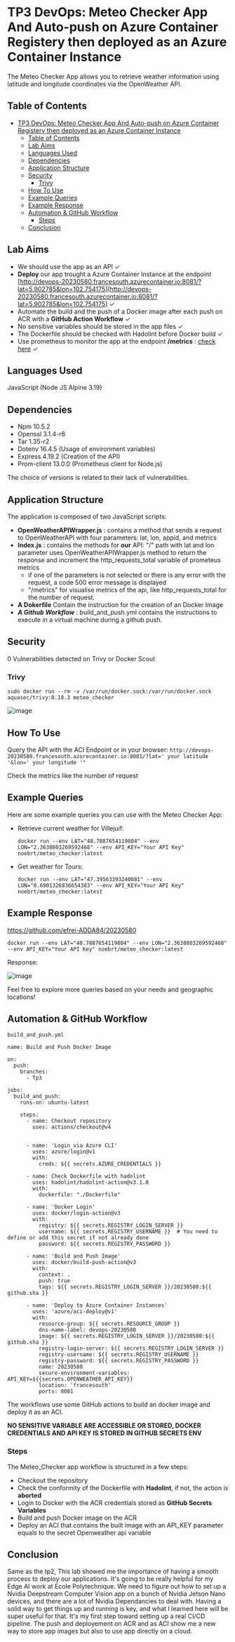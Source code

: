 # TP3 DevOps: Meteo Checker App And Auto-push on Azure Container Registery then deployed as an Azure Container Instance

The Meteo Checker App allows you to retrieve weather information using latitude and longitude coordinates via the OpenWeather API.


## Table of Contents

- [TP3 DevOps: Meteo Checker App And Auto-push on Azure Container Registery then deployed as an Azure Container Instance](#tp3-devops-meteo-checker-app-and-auto-push-on-azure-container-registery-then-deployed-as-an-azure-container-instance)
  - [Table of Contents](#table-of-contents)
  - [Lab Aims](#lab-aims)
  - [Languages Used](#languages-used)
  - [Dependencies](#dependencies)
  - [Application Structure](#application-structure)
  - [Security](#security)
    - [Trivy](#trivy)
  - [How To Use](#how-to-use)
  - [Example Queries](#example-queries)
  - [Example Response](#example-response)
  - [Automation \& GitHub Workflow](#automation--github-workflow)
    - [Steps](#steps)
  - [Conclusion](#conclusion)

## Lab Aims

* We should use the app as an API ✓
* **Deploy** our app trought a Azure Container Instance at the endpoint [http://devops-20230580.francesouth.azurecontainer.io:8081/?lat=5.902785&lon=102.754175](http://devops-20230580.francesouth.azurecontainer.io:8081/?lat=5.902785&lon=102.754175) ✓
* Automate the build and the push of a Docker image after each push on ACR with a **GitHub Action Workflow** ✓
* No sensitive variables should be stored in the app files ✓
* The Dockerfile should be checked with Hadolint before Docker build ✓
* Use prometheus to monitor the app at the endpoint **/metrics** : [check here](http://devops-20230580.francesouth.azurecontainer.io:8081/metrics) ✓

## Languages Used

JavaScript (Node JS Alpine 3.19)

## Dependencies

* Npm 10.5.2
* Openssl 3.1.4-r6
* Tar 1.35-r2
* Dotenv 16.4.5 (Usage of environment variables)
* Express 4.19.2 (Creation of the API)
* Prom-client 13.0.0 (Prometheus client for Node.js)

The choice of versions is related to their lack of vulnerabilities.

## Application Structure
The application is composed of two JavaScript scripts:
* **OpenWeatherAPIWrapper.js** : contains a method that sends a request to OpenWeatherAPI with four parameters: lat, lon, appid, and metrics
* **Index.js** : contains the methods for **our** API: "/" path with lat and lon parameter uses OpenWeatherAPIWrapper.js method to return the response and increment the http_requests_total variable of prometeus metrics
  - if one of the parameters is not selected or there is any error with the request, a code 500 error message is displayed
  - "/metrics" for visualise metrics of the api, like http_requests_total for the number of request.
* **A Dokerfile** Contain the instruction for the creation of an Docker Image
* ***A Github Workflow*** : build_and_push.yml contains the instructions to execute in a virtual machine during a github push.  
 

## Security

0 Vulnerabilities detected on Trivy or Docker Scout

### Trivy

```sudo docker run --rm -v /var/run/docker.sock:/var/run/docker.sock aquasec/trivy:0.18.3 meteo_checker```

![image](https://github.com/efrei-ADDA84/20230580/assets/94910317/c6e5379a-90fc-48c4-b296-f83128f78a63)

## How To Use

Query the API with the ACI Endpoint or in your browser: ```http://devops-20230580.francesouth.azurecontainer.io:8081/?lat=' your latitude '&lon=' your longitude '"```

Check the metrics like the number of request 

## Example Queries

Here are some example queries you can use with the Meteo Checker App:

- Retrieve current weather for Villejuif:
  ```
  docker run --env LAT="48.7887654119804" --env LON="2.3638803269592468" --env API_KEY="Your API Key" noebrt/meteo_checker:latest
  ```

- Get weather for Tours:
  ```
  docker run --env LAT="47.39563393240081" --env LON="0.6901326836654383" --env API_KEY="Your API Key" noebrt/meteo_checker:latest
  ```

## Example Response
https://github.com/efrei-ADDA84/20230580
```
docker run --env LAT="48.7887654119804" --env LON="2.3638803269592468" --env API_KEY="Your API Key" noebrt/meteo_checker:latest
```
Response:

![image](https://github.com/efrei-ADDA84/20230580/assets/94910317/19a885f6-999a-48c1-84af-1a47ae88d5cf)

Feel free to explore more queries based on your needs and geographic locations!

## Automation & GitHub Workflow

`build_and_push.yml`
```
name: Build and Push Docker Image

on:
  push:
    branches:
      - Tp3

jobs:
  build_and_push:
    runs-on: ubuntu-latest

    steps:
      - name: Checkout repository
        uses: actions/checkout@v4


      - name: 'Login via Azure CLI'
        uses: azure/login@v1
        with:
          creds: ${{ secrets.AZURE_CREDENTIALS }}

      - name: Check Dockerfile with hadolint
        uses: hadolint/hadolint-action@v3.1.0
        with:
          dockerfile: "./Dockerfile"

      - name: 'Docker Login'
        uses: docker/login-action@v3
        with:
          registry: ${{ secrets.REGISTRY_LOGIN_SERVER }}
          username: ${{ secrets.REGISTRY_USERNAME }}  # You need to define or add this secret if not already done
          password: ${{ secrets.REGISTRY_PASSWORD }}

      - name: 'Build and Push Image'
        uses: docker/build-push-action@v3
        with:
          context: .
          push: true
          tags: ${{ secrets.REGISTRY_LOGIN_SERVER }}/20230580:${{ github.sha }}

      - name: 'Deploy to Azure Container Instances'
        uses: 'azure/aci-deploy@v1'
        with:
          resource-group: ${{ secrets.RESOURCE_GROUP }}
          dns-name-label: devops-20230580
          image: ${{ secrets.REGISTRY_LOGIN_SERVER }}/20230580:${{ github.sha }}
          registry-login-server: ${{ secrets.REGISTRY_LOGIN_SERVER }}
          registry-username: ${{ secrets.REGISTRY_USERNAME }}
          registry-password: ${{ secrets.REGISTRY_PASSWORD }}
          name: 20230580
          secure-environment-variables: API_KEY=${{secrets.OPENWEATHER_API_KEY}}
          location: 'francesouth'
          ports: 8081

```

The workflows use some GitHub actions to build an docker image and deploy it as an ACI.

**NO SENSITIVE VARIABLE ARE ACCESSIBLE OR STORED, DOCKER CREDENTIALS AND API KEY IS STORED IN GITHUB SECRETS ENV**

### Steps

The Meteo_Checker app workflow is structured in a few steps:

* Checkout the repository
* Check the conformity of the Dockerfile with **Hadolint**, if not, the action is **aborted**
* Login to Docker with the ACR credentials stored
 as **GitHub Secrets Variables**
* Build and push Docker image on the ACR
* Deploy an ACI that contains the built image with an API_KEY parameter equals to the secret Openweather api variable 

## Conclusion 

Same as the tp2, This lab showed me the importance of having a smooth process to deploy our applications. It's going to be really helpful for my Edge AI work at Ecole Polytechnique. We need to figure out how to set up a Nvidia Deepstream Computer Vision app on a bunch of Nvidia Jetson Nano devices, and there are a lot of Nvidia Dependancies to deal with. Having a solid way to get things up and running is key, and what I learned here will be super useful for that. It's my first step toward setting up a real CI/CD pipeline. The push and deployement on ACR and as ACI show me a new way to store app images but also to use app directly on a cloud.
